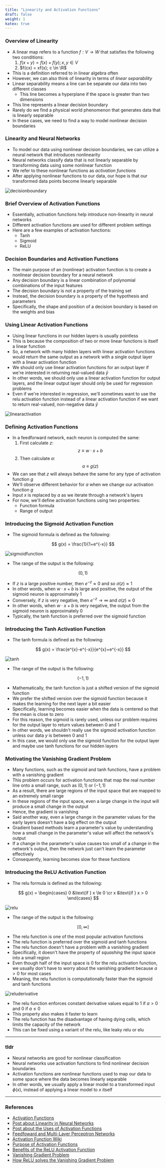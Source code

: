 ```yaml
---
title: "Linearity and Activation Functions"
draft: false
weight: 1
katex: true
---
```


### Overview of Linearity
- A linear map refers to a function $f : V \to W$ that satisfies the following two conditions:
	1. $f(x+y) = f(x) + f(y); x,y \in V$
	2. $f(cx) = xf(x); c \in \R$
- This is a definition referred to in linear algebra often
- However, we can also think of linearity in terms of *linear separability*
- Linear separability means a line can be separate our data into two different classes
	- This line becomes a hyperplane if the space is greater than two dimensions
- This line represents a linear decision boundary
- Rarely do we find a physical world phenomenon that generates data that is linearly separable
- In these cases, we need to find a way to model nonlinear decision boundaries

### Linearity and Neural Networks
- To model our data using nonlinear decision boundaries, we can utilize a neural network that introduces nonlinearity
- Neural networks classify data that is not linearly separable by transforming data using some nonlinear function
- We refer to these nonlinear functions as *activation functions*
- After applying nonlinear functions to our data, our hope is that our transformed data points become linearly separable

![decisionboundary](../../../img/decision_boundary.svg)

### Brief Overview of Activation Functions
- Essentially, activation functions help introduce non-linearity in neural networks
- Different activation functions are used for different problem settings
- Here are a few examples of activation functions:
	- Tanh
	- Sigmoid
	- ReLU

### Decision Boundaries and Activation Functions
- The main purpose of an (nonlinear) activation function is to create a nonlinear decision boundary for a neural network
- Any decision boundary is a linear combination of polynomial combinations of the input features
- The decision boundary is not a property of the training set
- Instead, the decision boundary is a property of the hypothesis and parameters
- Specifically, the shape and position of a decision boundary is based on the weights and bias

### Using Linear Activation Functions
- Using linear functions in our hidden layers is usually pointless
- This is because the composition of two or more linear functions is itself a linear function
- So, a network with many hidden layers with linear activation functions would return the same output as a network with a single output layer with a linear activation function
- We should only use linear activation functions for an output layer if we're interested in returning real-valued data $\hat{y}$
- In other words, we should only use a linear activation function for output layers, and the linear output layer should only be used for regression problems
- Even if we're interested in regression, we'll sometimes want to use the relu activation function instead of a linear activation function if we want to return real-valued, non-negative data $\hat{y}$

![linearactivation](../../../img/linear_activation.svg)

### Defining Activation Functions
- In a feedforward network, each neuron is computed the same:
	1. First calculate $z$:
	$$ z \equiv w \cdot x + b $$
	2. Then calculate $a$:
	$$ a \equiv g(z) $$
- We can see that $z$ will always behave the same for any type of activation function $g$
- We'll observe different behavior for $a$ when we change our activation function $g$
- Input $x$ is replaced by $a$ as we iterate through a network's layers
- For now, we'll define activation functions using two properties:
	- Function formula
	- Range of output

### Introducing the Sigmoid Activation Function
- The sigmoid formula is defined as the following:

$$ g(x) = \frac{1}{1+e^{-x}} $$

![sigmoidfunction](../../../img/sigmoid_function.svg)

- The range of the output is the following:

$$ (0,1) $$

- If $z$ is a large positive number, then $e^{−z} \approx 0$ and so $\sigma(z) \approx 1$
- In other words, when $w \cdot x + b$ is large and positive, the output of the sigmoid neuron is approximately $1$
- Conversely, if $z$ is very negative, then $e^{−z} \to \infty$ and $\sigma(z) \approx 0$
- In other words, when $w \cdot x + b$ is very negative, the output from the sigmoid neuron is approximately $0$
- Typically, the tanh function is preferred over the sigmoid function

### Introducing the Tanh Activation Function
- The tanh formula is defined as the following:

$$ g(x) = \frac{e^{x}-e^{-x}}{e^{x}+e^{-x}} $$

![tanh](../../../img/tanh.svg)

- The range of the output is the following:

$$ (-1,1) $$

- Mathematically, the tanh function is just a shifted version of the sigmoid function
- We prefer the shifted version over the sigmoid function because it makes the learning for the next layer a bit easier
- Specifically, learning becomes easier when the data is centered so that the mean is close to zero
- For this reason, the sigmoid is rarely used, unless our problem requires for the output layer to return values between $0$ and $1$
- In other words, we shouldn't really use the sigmoid activation function unless our data $y$ is between $0$ and $1$
- In this case, we would only use the sigmoid function for the output layer and maybe use tanh functions for our hidden layers

### Motivating the Vanishing Gradient Problem
- Many functions, such as the sigmoid and tanh functions, have a problem with a vanishing gradient
- This problem occurs for activation functions that map the real number line onto a small range, such as $(0,1)$ or $(-1,1)$
- As a result, there are large regions of the input space that are mapped to an extremely small range
- In these regions of the input space, even a large change in the input will produce a small change in the output
- Hence, the gradient is vanishing
- Said another way, even a large change in the parameter values for the early layers doesn't have a big effect on the output
- Gradient based methods learn a parameter's value by understanding how a small change in the parameter's value will affect the network's output
- If a change in the parameter's value causes too small of a change in the network's output, then the network just can't learn the parameter effectively
- Consequently, learning becomes slow for these functions

### Introducing the ReLU Activation Function
- The relu formula is defined as the following:

$$ g(x) = \begin{cases} 0 &\text{if } x \le 0 \cr x &\text{if } x > 0 \end{cases} $$

![relu](../../../img/relu.svg)

- The range of the output is the following:

$$ [0, \infty] $$

- The relu function is one of the most popular activation functions
- The relu function is preferred over the sigmoid and tanh functions
- The relu function doesn't have a problem with a vanishing gradient
- Specifically, it doesn't have the property of *squashing* the input space into a small region
- Even though half of the input space is $0$ for the relu activation function, we usually don't have to worry about the vanishing gradient because $a>0$ for most cases
- Meaning, the relu function is computationally faster than the sigmoid and tanh functions

![reluderivative](../../../img/derivative_relu.svg)

- The relu function enforces constant derivative values equal to $1$ if $a>0$ and $0$ if $a \le 0$
- This property also makes it faster to learn
- The relu function has the disadvantage of having dying cells, which limits the capacity of the network
- This can be fixed using a variant of the relu, like leaky relu or elu

---

### tldr
- Neural networks are good for nonlinear classification
- Neural networks use activation functions to find nonlinear decision boundaries
- Activation functions are nonlinear functions used to map our data to some space where the data becomes linearly separable
- In other words, we usually apply a linear model to a transformed input $\phi(x)$, instead of applying a linear model to $x$ itself

---

### References
- [Activation Functions](https://www.youtube.com/watch?v=Xvg00QnyaIY&list=PLkDaE6sCZn6Ec-XTbcX1uRg2_u4xOEky0&index=30)
- [Post about Linearity in Neural Networks](https://ai.stackexchange.com/a/5494)
- [Post about the Uses of Activation Functions](https://ai.stackexchange.com/a/5521)
- [Feedfoward and Multi-Layer Perceptron Networks](http://www.deeplearningbook.org/contents/mlp.html)
- [Activation Function Wiki](https://en.wikipedia.org/wiki/Activation_function)
- [Purpose of Activation Functions](https://stats.stackexchange.com/a/236386)
- [Benefits of the ReLU Activation Function](https://stats.stackexchange.com/questions/126238/what-are-the-advantages-of-relu-over-sigmoid-function-in-deep-neural-networks)
- [Vanishing Gradient Problem](https://www.quora.com/What-is-the-vanishing-gradient-problem)
- [How ReLU solves the Vanishing Gradient Problem](https://www.quora.com/How-does-the-ReLu-solve-the-vanishing-gradient-problem)
